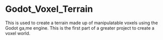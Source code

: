 # Godot_Voxel_Terrain
This is used to create a terrain made up of manipulatable voxels using the Godot ga,me engine. This is the first part of a greater project to create a voxel world. 
